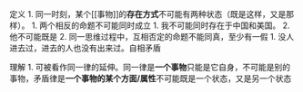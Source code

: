 定义
	1. 同一时刻，某个[[事物]]的**存在方式**不可能有两种状态（既是这样，又是那样）。
		1. 两个相反的命题不可能同时成立
			1. 我不可能同时存在于中国和美国。
			2. 他不可能既是
	2. 同一思维过程中，互相否定的命题不能同真，至少有一假
		1. 没人进去过，进去的人也没有出来过。自相矛盾

理解
	1. 可被看作同一律的延伸。同一律是**一个事物**只能是它自身，不可能是别的事物，矛盾律是**一个事物的某个方面/属性**不可能既是一个状态，又是另一个状态